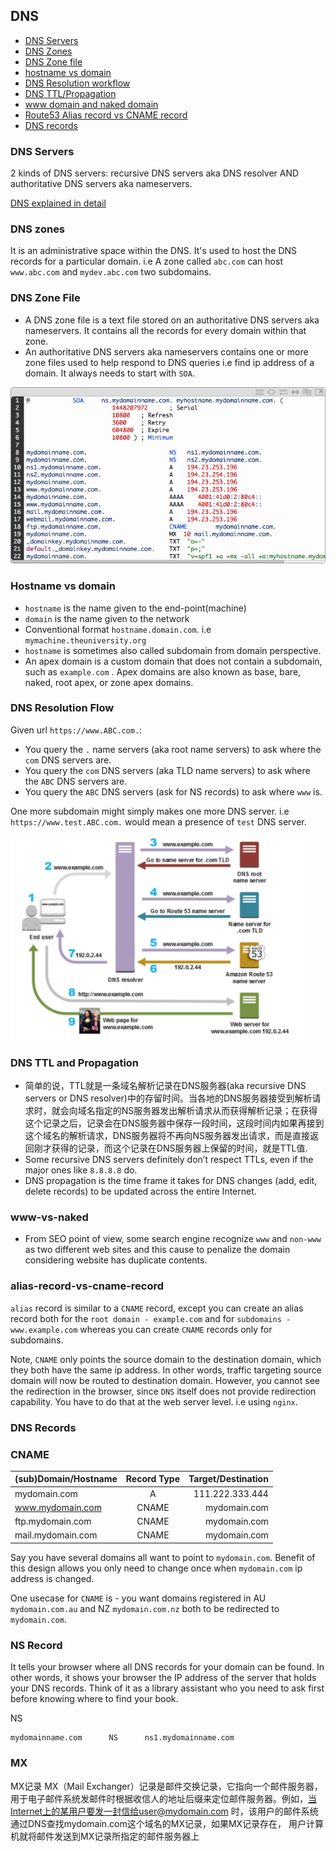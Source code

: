 ## DNS

- [DNS Servers](#dns-servers)
- [DNS Zones](#dns-zones)
- [DNS Zone file](#dns-zone-file)
- [hostname vs domain](#hostname-vs-domain)
- [DNS Resolution workflow](#dns-resolution-flow)
- [DNS TTL/Propagation](#dns-ttl-propagation)
- [www domain and naked domain](#www-vs-naked)
- [Route53 Alias record vs CNAME record](#alias-record-vs-cname-record)
- [DNS records](#dns-records)

### DNS Servers

2 kinds of DNS servers: recursive DNS servers aka DNS resolver AND authoritative DNS servers aka nameservers.

[DNS explained in detail](https://jvns.ca/blog/how-updating-dns-works/)

### DNS zones

It is an administrative space within the DNS. It's used to host the DNS records for a particular domain. i.e A zone called `abc.com` can host `www.abc.com` and `mydev.abc.com` two subdomains.

### DNS Zone File

- A DNS zone file is a text file stored on an authoritative DNS servers aka nameservers. It contains all the records for every domain within that zone.
- An authoritative DNS servers aka nameservers contains one or more zone files used to help respond to DNS queries i.e find ip address of a domain. It always needs to start with `SOA`.

![dns-records-overview](dns-records-overview.png)

### Hostname vs domain

- `hostname` is the name given to the end-point(machine)
- `domain` is the name given to the network
- Conventional format `hostname.domain.com`. i.e `mymachine.theuniversity.org`
- `hostname` is sometimes also called subdomain from domain perspective.
- An apex domain is a custom domain that does not contain a subdomain, such as `example.com` . Apex domains are also known as base, bare, naked, root apex, or zone apex domains.

### DNS Resolution Flow

Given url `https://www.ABC.com.`:

- You query the `.` name servers (aka root name servers) to ask where the `com` DNS servers are.
- You query the `com` DNS servers (aka TLD name servers) to ask where the `ABC` DNS servers are.
- You query the `ABC` DNS servers (ask for NS records) to ask where `www` is.

One more subdomain might simply makes one more DNS server. i.e `https://www.test.ABC.com.` would mean a presence of `test` DNS server.

<img src="./dns_resolution_process.png" width="480" height="327">

### DNS TTL and Propagation

- 简单的说，TTL就是一条域名解析记录在DNS服务器(aka recursive DNS servers or DNS resolver)中的存留时间。当各地的DNS服务器接受到解析请求时，就会向域名指定的NS服务器发出解析请求从而获得解析记录；在获得这个记录之后，记录会在DNS服务器中保存一段时间，这段时间内如果再接到这个域名的解析请求，DNS服务器将不再向NS服务器发出请求，而是直接返回刚才获得的记录，而这个记录在DNS服务器上保留的时间，就是TTL值.
- Some recursive DNS servers definitely don’t respect TTLs, even if the major ones like `8.8.8.8` do.
- DNS propagation is the time frame it takes for DNS changes (add, edit, delete records) to be updated across the entire Internet.

### www-vs-naked

- From SEO point of view, some search engine recognize `www` and `non-www` as two different web sites and this cause to penalize the domain considering website has duplicate contents.

### alias-record-vs-cname-record

`alias` record is similar to a `CNAME` record, except you can create an alias record both for the `root domain - example.com` and for `subdomains - www.example.com` whereas you can create `CNAME` records only for subdomains.

Note, `CNAME` only points the source domain to the destination domain, which they both have the same ip address. In other words, traffic targeting source domain will now be routed to destination domain. However, you cannot see the redirection in the browser, since `DNS` itself does not provide redirection capability. You have to do that at the web server level. i.e using `nginx`.

### DNS Records

### CNAME

| (sub)Domain/Hostname | Record Type | Target/Destination |
| -------------------- | :---------: | -----------------: |
| mydomain.com         |      A      |    111.222.333.444 | mydomain.com |
| www.mydomain.com     |    CNAME    |       mydomain.com |
| ftp.mydomain.com     |    CNAME    |       mydomain.com |
| mail.mydomain.com    |    CNAME    |       mydomain.com |

Say you have several domains all want to point to `mydomain.com`. Benefit of this design allows you only need to change once when `mydomain.com` ip address is changed.

One usecase for `CNAME` is - you want domains registered in AU `mydomain.com.au` and NZ `mydomain.com.nz` both to be redirected to `mydomain.com`.

### NS Record

It tells your browser where all DNS records for your domain can be found. In other words, it shows your browser the IP address of the server that holds your DNS records. Think of it as a library assistant who you need to ask first before knowing where to find your book.

NS

```
mydomainname.com      NS      ns1.mydomainname.com
```

### MX

>>>
MX记录 MX（Mail Exchanger）记录是邮件交换记录，它指向一个邮件服务器，用于电子邮件系统发邮件时根据收信人的地址后缀来定位邮件服务器。例如，当Internet上的某用户要发一封信给user@mydomain.com 时，该用户的邮件系统通过DNS查找mydomain.com这个域名的MX记录，如果MX记录存在， 用户计算机就将邮件发送到MX记录所指定的邮件服务器上
